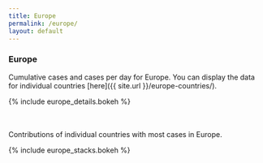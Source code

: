 ```yaml
---
title: Europe
permalink: /europe/
layout: default
---
```


### Europe
Cumulative cases and cases per day for Europe. You can display the data for individual countries [here]({{ site.url }}/europe-countries/).

{% include europe_details.bokeh %}

<br><br>
Contributions of individual countries with most cases in Europe.

{% include europe_stacks.bokeh %}